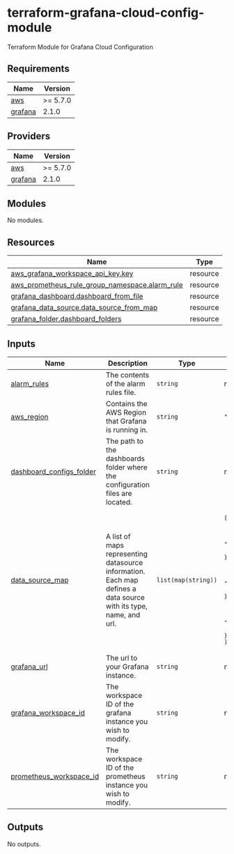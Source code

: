 # terraform-grafana-cloud-config-module
Terraform Module for Grafana Cloud Configuration

<!-- BEGIN_TF_DOCS -->
## Requirements

| Name | Version |
|------|---------|
| <a name="requirement_aws"></a> [aws](#requirement\_aws) | >= 5.7.0 |
| <a name="requirement_grafana"></a> [grafana](#requirement\_grafana) | 2.1.0 |

## Providers

| Name | Version |
|------|---------|
| <a name="provider_aws"></a> [aws](#provider\_aws) | >= 5.7.0 |
| <a name="provider_grafana"></a> [grafana](#provider\_grafana) | 2.1.0 |

## Modules

No modules.

## Resources

| Name | Type |
|------|------|
| [aws_grafana_workspace_api_key.key](https://registry.terraform.io/providers/hashicorp/aws/latest/docs/resources/grafana_workspace_api_key) | resource |
| [aws_prometheus_rule_group_namespace.alarm_rule](https://registry.terraform.io/providers/hashicorp/aws/latest/docs/resources/prometheus_rule_group_namespace) | resource |
| [grafana_dashboard.dashboard_from_file](https://registry.terraform.io/providers/grafana/grafana/2.1.0/docs/resources/dashboard) | resource |
| [grafana_data_source.data_source_from_map](https://registry.terraform.io/providers/grafana/grafana/2.1.0/docs/resources/data_source) | resource |
| [grafana_folder.dashboard_folders](https://registry.terraform.io/providers/grafana/grafana/2.1.0/docs/resources/folder) | resource |

## Inputs

| Name | Description | Type | Default | Required |
|------|-------------|------|---------|:--------:|
| <a name="input_alarm_rules"></a> [alarm\_rules](#input\_alarm\_rules) | The contents of the alarm rules file. | `string` | n/a | yes |
| <a name="input_aws_region"></a> [aws\_region](#input\_aws\_region) | Contains the AWS Region that Grafana is running in. | `string` | `"us-east-1"` | no |
| <a name="input_dashboard_configs_folder"></a> [dashboard\_configs\_folder](#input\_dashboard\_configs\_folder) | The path to the dashboards folder where the configuration files are located. | `string` | n/a | yes |
| <a name="input_data_source_map"></a> [data\_source\_map](#input\_data\_source\_map) | A list of maps representing datasource information. Each map defines a data source with its type, name, and url. | `list(map(string))` | <pre>[<br>  {<br>    "data_source_name": "CloudName1",<br>    "data_source_type": "cloudwatch",<br>    "data_source_url": "https://cloudwatch.amazonaws.com"<br>  },<br>  {<br>    "data_source_name": "PromName1",<br>    "data_source_type": "prometheus",<br>    "data_source_url": "https://prometheus.amazonaws.com"<br>  },<br>  {<br>    "data_source_name": "PromName2",<br>    "data_source_type": "prometheus",<br>    "data_source_url": "https://prometheus2.amazonaws.com"<br>  }<br>]</pre> | no |
| <a name="input_grafana_url"></a> [grafana\_url](#input\_grafana\_url) | The url to your Grafana instance. | `string` | n/a | yes |
| <a name="input_grafana_workspace_id"></a> [grafana\_workspace\_id](#input\_grafana\_workspace\_id) | The workspace ID of the grafana instance you wish to modify. | `string` | n/a | yes |
| <a name="input_prometheus_workspace_id"></a> [prometheus\_workspace\_id](#input\_prometheus\_workspace\_id) | The workspace ID of the prometheus instance you wish to modify. | `string` | n/a | yes |

## Outputs

No outputs.
<!-- END_TF_DOCS -->